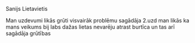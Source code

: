 Sanijs Lietavietis

Man uzdevumi likās grūti
visvairāk problēmu sagādāja 2.uzd 
man likās ka mans veikums bij labs
dažas lietas nevarēju atrast burtīca un tas arī sagādāja grūtības